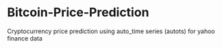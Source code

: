 # Bitcoin-Price-Prediction
Cryptocurrency price prediction using auto_time series (autots) for yahoo finance data
